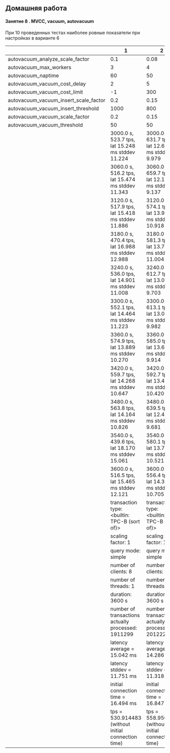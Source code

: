 ## Домашняя работа
#### Занятие 8 . MVCC, vacuum, autovacuum
При 10 проведенных тестах наиболее ровные показатели при настройках в варианте 6

||1|2|3|4|5|6|7|8|9|10
|--|--|--|--|--|--|--|--|--|--|--|
autovacuum_analyze_scale_factor|0.1|0.08|0.06|0.04|0.02|0.1|0.5|0.1|0.1|0.1
autovacuum_max_workers|3|4|5|8|10|1|2|2|3|3
autovacuum_naptime|60|50|40|30|10|90|180|60|360|60
autovacuum_vacuum_cost_delay|2|5|8|10|30|1|20|2|2|50
autovacuum_vacuum_cost_limit|-1|300|400|800|1000|50|-1|-1|-1|1000
autovacuum_vacuum_insert_scale_factor|0.2|0.15|0.1|0.05|0.03|0.3|0.7|0.2|0.2|0.2
autovacuum_vacuum_insert_threshold|1000|800|600|200|50|2000|1000|1000|1000|1000
autovacuum_vacuum_scale_factor|0.2|0.15|0.1|0.05|0.03|0.3|0.5|0.8|0.2|0.2
autovacuum_vacuum_threshold|50|50|0|10|0|80|50|50|50|50
||3000.0 s, 523.7 tps, lat 15.248 ms stddev 11.224|3000.0 s, 631.7 tps, lat 12.639 ms stddev 9.979|3000.0 s, 539.7 tps, lat 14.796 ms stddev 12.193|3000.0 s, 440.1 tps, lat 18.155 ms stddev 16.716|3000.0 s, 575.4 tps, lat 13.876 ms stddev 10.697|3000.0 s, 556.3 tps, lat 14.357 ms stddev 10.961|3000.0 s, 316.0 tps, lat 25.285 ms stddev 11.359|3000.0 s, 319.3 tps, lat 25.020 ms stddev 11.909|3000.0 s, 477.7 tps, lat 16.713 ms stddev 15.569|3000.0 s, 538.6 tps, lat 14.825 ms stddev 11.577
||3060.0 s, 516.2 tps, lat 15.474 ms stddev 11.343|3060.0 s, 659.7 tps, lat 12.102 ms stddev 9.137|3060.0 s, 567.2 tps, lat 14.076 ms stddev 11.496|3060.0 s, 473.7 tps, lat 16.866 ms stddev 18.624|3060.0 s, 606.2 tps, lat 13.171 ms stddev 10.446|3060.0 s, 612.5 tps, lat 13.036 ms stddev 9.843|3060.0 s, 318.2 tps, lat 25.109 ms stddev 12.188|3060.0 s, 311.2 tps, lat 25.679 ms stddev 15.163|3060.0 s, 357.4 tps, lat 22.375 ms stddev 20.343|3060.0 s, 521.5 tps, lat 15.312 ms stddev 11.901
||3120.0 s, 517.9 tps, lat 15.418 ms stddev 11.886|3120.0 s, 574.1 tps, lat 13.910 ms stddev 10.918|3120.0 s, 584.8 tps, lat 13.660 ms stddev 11.259|3120.0 s, 439.7 tps, lat 18.167 ms stddev 18.700|3120.0 s, 547.3 tps, lat 14.589 ms stddev 13.189|3120.0 s, 595.4 tps, lat 13.411 ms stddev 10.091|3120.0 s, 319.5 tps, lat 25.011 ms stddev 11.127|3120.0 s, 319.7 tps, lat 24.999 ms stddev 12.173|3120.0 s, 517.4 tps, lat 15.436 ms stddev 12.269|3120.0 s, 530.7 tps, lat 15.049 ms stddev 12.412
||3180.0 s, 470.4 tps, lat 16.988 ms stddev 12.988|3180.0 s, 581.3 tps, lat 13.736 ms stddev 11.004|3180.0 s, 576.7 tps, lat 13.848 ms stddev 11.173|3180.0 s, 518.5 tps, lat 15.411 ms stddev 13.792|3180.0 s, 554.0 tps, lat 14.412 ms stddev 11.802|3180.0 s, 664.5 tps, lat 12.014 ms stddev 9.091|3180.0 s, 320.7 tps, lat 24.918 ms stddev 10.834|3180.0 s, 319.8 tps, lat 24.985 ms stddev 11.513|3180.0 s, 464.9 tps, lat 17.183 ms stddev 17.862|3180.0 s, 553.2 tps, lat 14.438 ms stddev 11.616
||3240.0 s, 536.0 tps, lat 14.901 ms stddev 11.008|3240.0 s, 612.7 tps, lat 13.033 ms stddev 9.703|3240.0 s, 545.3 tps, lat 14.649 ms stddev 11.667|3240.0 s, 442.6 tps, lat 18.053 ms stddev 17.039|3240.0 s, 603.1 tps, lat 13.237 ms stddev 10.625|3240.0 s, 636.8 tps, lat 12.537 ms stddev 9.200|3240.0 s, 320.1 tps, lat 24.968 ms stddev 12.173|3240.0 s, 316.7 tps, lat 25.227 ms stddev 12.519|3240.0 s, 409.3 tps, lat 19.526 ms stddev 14.962|3240.0 s, 531.7 tps, lat 15.019 ms stddev 12.126
||3300.0 s, 552.1 tps, lat 14.464 ms stddev 11.223|3300.0 s, 613.1 tps, lat 13.024 ms stddev 9.982|3300.0 s, 568.8 tps, lat 14.038 ms stddev 11.629|3300.0 s, 411.8 tps, lat 19.400 ms stddev 18.488|3300.0 s, 500.5 tps, lat 15.956 ms stddev 13.833|3300.0 s, 612.7 tps, lat 13.031 ms stddev 9.775|3300.0 s, 317.8 tps, lat 25.148 ms stddev 11.952|3300.0 s, 319.2 tps, lat 25.028 ms stddev 12.083|3300.0 s, 494.5 tps, lat 16.155 ms stddev 17.690|3300.0 s, 509.8 tps, lat 15.666 ms stddev 12.265
||3360.0 s, 574.9 tps, lat 13.889 ms stddev 10.270|3360.0 s, 585.0 tps, lat 13.649 ms stddev 9.914|3360.0 s, 532.5 tps, lat 14.999 ms stddev 12.387|3360.0 s, 441.3 tps, lat 18.106 ms stddev 19.307|3360.0 s, 563.8 tps, lat 14.161 ms stddev 11.260|3360.0 s, 640.2 tps, lat 12.471 ms stddev 9.509|3360.0 s, 320.0 tps, lat 24.970 ms stddev 11.320|3360.0 s, 317.3 tps, lat 25.182 ms stddev 12.902|3360.0 s, 466.9 tps, lat 17.108 ms stddev 16.241|3360.0 s, 536.3 tps, lat 14.893 ms stddev 12.883
||3420.0 s, 559.7 tps, lat 14.268 ms stddev 10.647|3420.0 s, 592.7 tps, lat 13.474 ms stddev 10.420|3420.0 s, 571.1 tps, lat 13.985 ms stddev 11.075|3420.0 s, 442.8 tps, lat 18.046 ms stddev 15.983|3420.0 s, 574.7 tps, lat 13.894 ms stddev 10.786|3420.0 s, 617.0 tps, lat 12.939 ms stddev 9.773|3420.0 s, 319.4 tps, lat 25.022 ms stddev 11.584|3420.0 s, 320.3 tps, lat 24.945 ms stddev 11.362|3420.0 s, 500.5 tps, lat 15.963 ms stddev 17.662|3420.0 s, 522.4 tps, lat 15.286 ms stddev 12.187
||3480.0 s, 563.8 tps, lat 14.164 ms stddev 10.826|3480.0 s, 639.5 tps, lat 12.483 ms stddev 9.681|3480.0 s, 533.6 tps, lat 14.966 ms stddev 12.192|3480.0 s, 502.4 tps, lat 15.902 ms stddev 13.818|3480.0 s, 557.7 tps, lat 14.318 ms stddev 11.956|3480.0 s, 555.5 tps, lat 14.378 ms stddev 11.537|3480.0 s, 319.5 tps, lat 25.008 ms stddev 11.081|3480.0 s, 318.4 tps, lat 25.091 ms stddev 12.481|3480.0 s, 454.0 tps, lat 17.601 ms stddev 18.758|3480.0 s, 532.1 tps, lat 15.010 ms stddev 12.076
||3540.0 s, 439.6 tps, lat 18.170 ms stddev 15.061|3540.0 s, 580.1 tps, lat 13.768 ms stddev 10.521|3540.0 s, 549.9 tps, lat 14.526 ms stddev 11.297|3540.0 s, 494.6 tps, lat 16.149 ms stddev 13.885|3540.0 s, 644.6 tps, lat 12.383 ms stddev 9.539|3540.0 s, 627.2 tps, lat 12.730 ms stddev 9.719|3540.0 s, 320.5 tps, lat 24.928 ms stddev 11.129|3540.0 s, 315.5 tps, lat 25.326 ms stddev 13.445|3540.0 s, 453.6 tps, lat 17.616 ms stddev 16.999|3540.0 s, 419.2 tps, lat 19.063 ms stddev 16.128
||3600.0 s, 516.5 tps, lat 15.465 ms stddev 12.121|3600.0 s, 556.4 tps, lat 14.355 ms stddev 10.705|3600.0 s, 576.6 tps, lat 13.848 ms stddev 11.324|3600.0 s, 424.4 tps, lat 18.827 ms stddev 15.981|3600.0 s, 571.6 tps, lat 13.968 ms stddev 11.168|3600.0 s, 638.6 tps, lat 12.502 ms stddev 9.774|3600.0 s, 318.5 tps, lat 25.089 ms stddev 11.285|3600.0 s, 320.7 tps, lat 24.925 ms stddev 11.925|3600.0 s, 450.7 tps, lat 17.729 ms stddev 16.677|3600.0 s, 529.9 tps, lat 15.070 ms stddev 12.256
||transaction type: <builtin: TPC-B (sort of)>|transaction type: <builtin: TPC-B (sort of)>|transaction type: <builtin: TPC-B (sort of)>|transaction type: <builtin: TPC-B (sort of)>|transaction type: <builtin: TPC-B (sort of)>|transaction type: <builtin: TPC-B (sort of)>|transaction type: <builtin: TPC-B (sort of)>|transaction type: <builtin: TPC-B (sort of)>|transaction type: <builtin: TPC-B (sort of)>|transaction type: <builtin: TPC-B (sort of)>
||scaling factor: 1|scaling factor: 1|scaling factor: 1|scaling factor: 1|scaling factor: 1|scaling factor: 1|scaling factor: 1|scaling factor: 1|scaling factor: 1|scaling factor: 1
||query mode: simple|query mode: simple|query mode: simple|query mode: simple|query mode: simple|query mode: simple|query mode: simple|query mode: simple|query mode: simple|query mode: simple
||number of clients: 8|number of clients: 8|number of clients: 8|number of clients: 8|number of clients: 8|number of clients: 8|number of clients: 8|number of clients: 8|number of clients: 8|number of clients: 8
||number of threads: 1|number of threads: 1|number of threads: 1|number of threads: 1|number of threads: 1|number of threads: 1|number of threads: 1|number of threads: 1|number of threads: 1|number of threads: 1
||duration: 3600 s|duration: 3600 s|duration: 3600 s|duration: 3600 s|duration: 3600 s|duration: 3600 s|duration: 3600 s|duration: 3600 s|duration: 3600 s|duration: 3600 s
||number of transactions actually processed: 1911299|number of transactions actually processed: 2012227|number of transactions actually processed: 1859651|number of transactions actually processed: 1620661|number of transactions actually processed: 2218322|number of transactions actually processed: 2230653|number of transactions actually processed: 1700885|number of transactions actually processed: 1720851|number of transactions actually processed: 1638343|number of transactions actually processed: 1840277
||latency average = 15.042 ms|latency average = 14.286 ms|latency average = 15.460 ms|latency average = 17.748 ms|latency average = 12.957 ms|latency average = 12.886 ms|latency average = 16.906 ms|latency average = 16.709 ms|latency average = 17.556 ms|latency average = 15.623 ms
||latency stddev = 11.751 ms|latency stddev = 11.318 ms|latency stddev = 12.626 ms|latency stddev = 17.524 ms|latency stddev = 10.584 ms|latency stddev = 10.074 ms|latency stddev = 12.081 ms|latency stddev = 12.891 ms|latency stddev = 16.928 ms|latency stddev = 12.628 ms
||initial connection time = 16.494 ms|initial connection time = 16.847 ms|initial connection time = 16.569 ms|initial connection time = 15.219 ms|initial connection time = 17.106 ms|initial connection time = 15.622 ms|initial connection time = 15.519 ms|initial connection time = 17.145 ms|initial connection time = 14.599 ms|initial connection time = 17.188 ms
||tps = 530.914483 (without initial connection time)|tps = 558.950533 (without initial connection time)|tps = 516.566306 (without initial connection time)|tps = 450.182398 (without initial connection time)|tps = 616.199276 (without initial connection time)|tps = 619.624279 (without initial connection time)|tps = 472.466823 (without initial connection time)|tps = 478.013170 (without initial connection time)|tps = 455.094724 (without initial connection time)|tps = 511.187592 (without initial connection time)